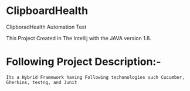 # ClipboardHealth
ClipboradHealth Automation Test

This Project Created in The Intellij with the JAVA version 1.8.

# Following Project Description:-
    Its a Hybrid Framework having Following techonologies such Cucumber, Gherkins, testng, and Junit
